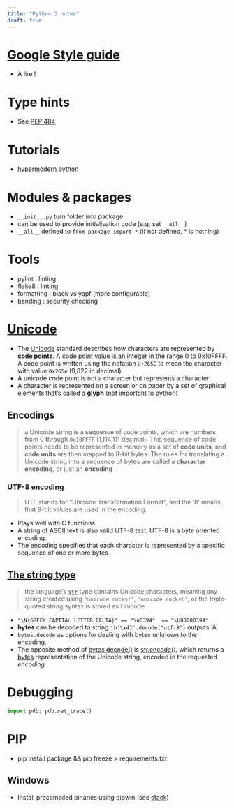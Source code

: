 ```yaml
---
title: "Python 3 notes"
draft: true
---
```




# [Google Style guide](https://google.github.io/styleguide/pyguide.html)

- A lire !

# Type hints

- See [PEP 484](https://peps.python.org/pep-0484/)


# Tutorials

- [hypermodern python](https://medium.com/@cjolowicz/hypermodern-python-3-linting-e2f15708da80)


# Modules & packages

- `__init__.py` turn folder into package
- can be used to provide initialisation code (e.g. set  `__all__`)
- `__all__` defined to `from package import *` (if not defined, * is nothing)



# Tools

- pylint : linting
- flake8 : linting
- formatting : black vs yapf (more configurable)
- banding : security checking



# [Unicode](https://docs.python.org/3/howto/unicode.html#unicode-howto)

- The [Unicode](https://www.unicode.org/) standard describes how characters are represented by **code points**.  A code point value is an integer in the range 0 to 0x10FFFF. A code point is written using the notation `U+265E` to mean the character with value `0x265e` (9,822 in decimal).
- A unicode code point is not a character but represents a character
- A character is represented on a screen or on paper by a set of graphical elements that’s called a **glyph** (not important to python)

## Encodings

> a Unicode string is a sequence of code points, which are numbers from 0 through `0x10FFFF` (1,114,111 decimal). This sequence of code points needs to be represented in memory as a set of **code units**, and **code units** are then mapped to 8-bit bytes. The rules for translating a Unicode string into a sequence of bytes are called a **character encoding**, or just an **encoding**

### UTF-8 encoding

> UTF stands for “Unicode Transformation Format”, and the ‘8’ means that 8-bit values are used in the encoding. 

- Plays well with C functions.
- A string of ASCII text is also valid UTF-8 text. UTF-8 is a byte oriented encoding. 
- The encoding specifies that each character is represented by a specific sequence of one or more bytes

## [The string type](https://docs.python.org/3/howto/unicode.html#the-string-type)

> the language’s [`str`](https://docs.python.org/3/library/stdtypes.html#str) type contains Unicode characters, meaning any string created using `"unicode rocks!"`, `'unicode rocks!'`, or the triple-quoted string syntax is stored as Unicode

- `"\N{GREEK CAPITAL LETTER DELTA}" == "\u0394"  == "\U00000394"`	
- **bytes** can be decoded to string : `b'\x41'.decode("utf-8")` outputs 'A'
- `bytes.decode` as options for dealing with bytes unknown to the encoding.
- The opposite method of [bytes.decode()](https://docs.python.org/3/library/stdtypes.html#bytes.decode) is [str.encode()](https://docs.python.org/3/library/stdtypes.html#str.encode), which returns a [bytes](https://docs.python.org/3/library/stdtypes.html#bytes) representation of the Unicode string, encoded in the requested *encoding*



# Debugging

```python
import pdb; pdb.set_trace()
```

# PIP



- pip install package && pip freeze > requirements.txt

## Windows

- Install precompiled binaries using pipwin (see [stack](https://stackoverflow.com/questions/53866104/pyaudio-failed-to-install-windows-10/53866322))
